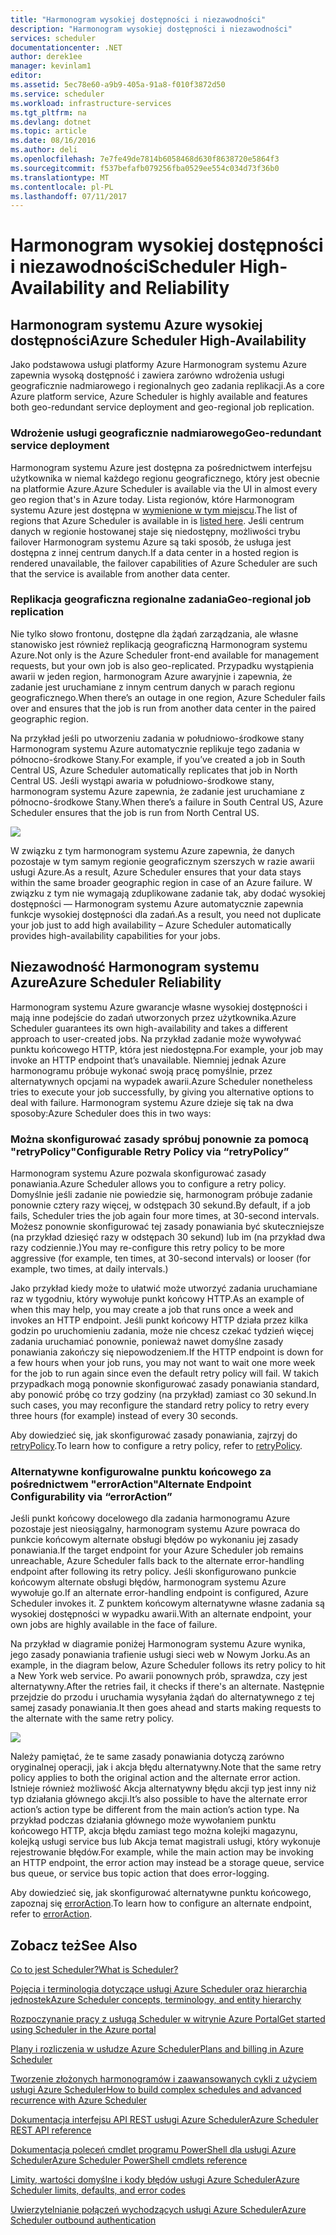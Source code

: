 ```yaml
---
title: "Harmonogram wysokiej dostępności i niezawodności"
description: "Harmonogram wysokiej dostępności i niezawodności"
services: scheduler
documentationcenter: .NET
author: derek1ee
manager: kevinlam1
editor: 
ms.assetid: 5ec78e60-a9b9-405a-91a8-f010f3872d50
ms.service: scheduler
ms.workload: infrastructure-services
ms.tgt_pltfrm: na
ms.devlang: dotnet
ms.topic: article
ms.date: 08/16/2016
ms.author: deli
ms.openlocfilehash: 7e7fe49de7814b6058468d630f8638720e5864f3
ms.sourcegitcommit: f537befafb079256fba0529ee554c034d73f36b0
ms.translationtype: MT
ms.contentlocale: pl-PL
ms.lasthandoff: 07/11/2017
---
```

# <a name="scheduler-high-availability-and-reliability"></a><span data-ttu-id="cdd4e-103">Harmonogram wysokiej dostępności i niezawodności</span><span class="sxs-lookup"><span data-stu-id="cdd4e-103">Scheduler High-Availability and Reliability</span></span>
## <a name="azure-scheduler-high-availability"></a><span data-ttu-id="cdd4e-104">Harmonogram systemu Azure wysokiej dostępności</span><span class="sxs-lookup"><span data-stu-id="cdd4e-104">Azure Scheduler High-Availability</span></span>
<span data-ttu-id="cdd4e-105">Jako podstawowa usługi platformy Azure Harmonogram systemu Azure zapewnia wysoką dostępność i zawiera zarówno wdrożenia usługi geograficznie nadmiarowego i regionalnych geo zadania replikacji.</span><span class="sxs-lookup"><span data-stu-id="cdd4e-105">As a core Azure platform service, Azure Scheduler is highly available and features both geo-redundant service deployment and geo-regional job replication.</span></span>

### <a name="geo-redundant-service-deployment"></a><span data-ttu-id="cdd4e-106">Wdrożenie usługi geograficznie nadmiarowego</span><span class="sxs-lookup"><span data-stu-id="cdd4e-106">Geo-redundant service deployment</span></span>
<span data-ttu-id="cdd4e-107">Harmonogram systemu Azure jest dostępna za pośrednictwem interfejsu użytkownika w niemal każdego regionu geograficznego, który jest obecnie na platformie Azure.</span><span class="sxs-lookup"><span data-stu-id="cdd4e-107">Azure Scheduler is available via the UI in almost every geo region that's in Azure today.</span></span> <span data-ttu-id="cdd4e-108">Lista regionów, które Harmonogram systemu Azure jest dostępna w [wymienione w tym miejscu](https://azure.microsoft.com/regions/#services).</span><span class="sxs-lookup"><span data-stu-id="cdd4e-108">The list of regions that Azure Scheduler is available in is [listed here](https://azure.microsoft.com/regions/#services).</span></span> <span data-ttu-id="cdd4e-109">Jeśli centrum danych w regionie hostowanej staje się niedostępny, możliwości trybu failover Harmonogram systemu Azure są taki sposób, że usługa jest dostępna z innej centrum danych.</span><span class="sxs-lookup"><span data-stu-id="cdd4e-109">If a data center in a hosted region is rendered unavailable, the failover capabilities of Azure Scheduler are such that the service is available from another data center.</span></span>

### <a name="geo-regional-job-replication"></a><span data-ttu-id="cdd4e-110">Replikacja geograficzna regionalne zadania</span><span class="sxs-lookup"><span data-stu-id="cdd4e-110">Geo-regional job replication</span></span>
<span data-ttu-id="cdd4e-111">Nie tylko słowo frontonu, dostępne dla żądań zarządzania, ale własne stanowisko jest również replikacją geograficzną Harmonogram systemu Azure.</span><span class="sxs-lookup"><span data-stu-id="cdd4e-111">Not only is the Azure Scheduler front-end available for management requests, but your own job is also geo-replicated.</span></span> <span data-ttu-id="cdd4e-112">Przypadku wystąpienia awarii w jeden region, harmonogram Azure awaryjnie i zapewnia, że zadanie jest uruchamiane z innym centrum danych w parach regionu geograficznego.</span><span class="sxs-lookup"><span data-stu-id="cdd4e-112">When there’s an outage in one region, Azure Scheduler fails over and ensures that the job is run from another data center in the paired geographic region.</span></span>

<span data-ttu-id="cdd4e-113">Na przykład jeśli po utworzeniu zadania w południowo-środkowe stany Harmonogram systemu Azure automatycznie replikuje tego zadania w północno-środkowe Stany.</span><span class="sxs-lookup"><span data-stu-id="cdd4e-113">For example, if you’ve created a job in South Central US, Azure Scheduler automatically replicates that job in North Central US.</span></span> <span data-ttu-id="cdd4e-114">Jeśli wystąpi awaria w południowo-środkowe stany, harmonogram systemu Azure zapewnia, że zadanie jest uruchamiane z północno-środkowe Stany.</span><span class="sxs-lookup"><span data-stu-id="cdd4e-114">When there’s a failure in South Central US, Azure Scheduler ensures that the job is run from North Central US.</span></span> 

![][1]

<span data-ttu-id="cdd4e-115">W związku z tym harmonogram systemu Azure zapewnia, że danych pozostaje w tym samym regionie geograficznym szerszych w razie awarii usługi Azure.</span><span class="sxs-lookup"><span data-stu-id="cdd4e-115">As a result, Azure Scheduler ensures that your data stays within the same broader geographic region in case of an Azure failure.</span></span> <span data-ttu-id="cdd4e-116">W związku z tym nie wymagają zduplikowane zadanie tak, aby dodać wysokiej dostępności — Harmonogram systemu Azure automatycznie zapewnia funkcje wysokiej dostępności dla zadań.</span><span class="sxs-lookup"><span data-stu-id="cdd4e-116">As a result, you need not duplicate your job just to add high availability – Azure Scheduler automatically provides high-availability capabilities for your jobs.</span></span>

## <a name="azure-scheduler-reliability"></a><span data-ttu-id="cdd4e-117">Niezawodność Harmonogram systemu Azure</span><span class="sxs-lookup"><span data-stu-id="cdd4e-117">Azure Scheduler Reliability</span></span>
<span data-ttu-id="cdd4e-118">Harmonogram systemu Azure gwarancje własne wysokiej dostępności i mają inne podejście do zadań utworzonych przez użytkownika.</span><span class="sxs-lookup"><span data-stu-id="cdd4e-118">Azure Scheduler guarantees its own high-availability and takes a different approach to user-created jobs.</span></span> <span data-ttu-id="cdd4e-119">Na przykład zadanie może wywoływać punktu końcowego HTTP, która jest niedostępna.</span><span class="sxs-lookup"><span data-stu-id="cdd4e-119">For example, your job may invoke an HTTP endpoint that’s unavailable.</span></span> <span data-ttu-id="cdd4e-120">Niemniej jednak Azure harmonogramu próbuje wykonać swoją pracę pomyślnie, przez alternatywnych opcjami na wypadek awarii.</span><span class="sxs-lookup"><span data-stu-id="cdd4e-120">Azure Scheduler nonetheless tries to execute your job successfully, by giving you alternative options to deal with failure.</span></span> <span data-ttu-id="cdd4e-121">Harmonogram systemu Azure dzieje się tak na dwa sposoby:</span><span class="sxs-lookup"><span data-stu-id="cdd4e-121">Azure Scheduler does this in two ways:</span></span>

### <a name="configurable-retry-policy-via-retrypolicy"></a><span data-ttu-id="cdd4e-122">Można skonfigurować zasady spróbuj ponownie za pomocą "retryPolicy"</span><span class="sxs-lookup"><span data-stu-id="cdd4e-122">Configurable Retry Policy via “retryPolicy”</span></span>
<span data-ttu-id="cdd4e-123">Harmonogram systemu Azure pozwala skonfigurować zasady ponawiania.</span><span class="sxs-lookup"><span data-stu-id="cdd4e-123">Azure Scheduler allows you to configure a retry policy.</span></span> <span data-ttu-id="cdd4e-124">Domyślnie jeśli zadanie nie powiedzie się, harmonogram próbuje zadanie ponownie cztery razy więcej, w odstępach 30 sekund.</span><span class="sxs-lookup"><span data-stu-id="cdd4e-124">By default, if a job fails, Scheduler tries the job again four more times, at 30-second intervals.</span></span> <span data-ttu-id="cdd4e-125">Możesz ponownie skonfigurować tej zasady ponawiania być skuteczniejsze (na przykład dziesięć razy w odstępach 30 sekund) lub im (na przykład dwa razy codziennie.)</span><span class="sxs-lookup"><span data-stu-id="cdd4e-125">You may re-configure this retry policy to be more aggressive (for example, ten times, at 30-second intervals) or looser (for example, two times, at daily intervals.)</span></span>

<span data-ttu-id="cdd4e-126">Jako przykład kiedy może to ułatwić może utworzyć zadania uruchamiane raz w tygodniu, który wywołuje punkt końcowy HTTP.</span><span class="sxs-lookup"><span data-stu-id="cdd4e-126">As an example of when this may help, you may create a job that runs once a week and invokes an HTTP endpoint.</span></span> <span data-ttu-id="cdd4e-127">Jeśli punkt końcowy HTTP działa przez kilka godzin po uruchomieniu zadania, może nie chcesz czekać tydzień więcej zadania uruchamiać ponownie, ponieważ nawet domyślne zasady ponawiania zakończy się niepowodzeniem.</span><span class="sxs-lookup"><span data-stu-id="cdd4e-127">If the HTTP endpoint is down for a few hours when your job runs, you may not want to wait one more week for the job to run again since even the default retry policy will fail.</span></span> <span data-ttu-id="cdd4e-128">W takich przypadkach mogą ponownie skonfigurować zasady ponawiania standard, aby ponowić próbę co trzy godziny (na przykład) zamiast co 30 sekund.</span><span class="sxs-lookup"><span data-stu-id="cdd4e-128">In such cases, you may reconfigure the standard retry policy to retry every three hours (for example) instead of every 30 seconds.</span></span>

<span data-ttu-id="cdd4e-129">Aby dowiedzieć się, jak skonfigurować zasady ponawiania, zajrzyj do [retryPolicy](scheduler-concepts-terms.md#retrypolicy).</span><span class="sxs-lookup"><span data-stu-id="cdd4e-129">To learn how to configure a retry policy, refer to [retryPolicy](scheduler-concepts-terms.md#retrypolicy).</span></span>

### <a name="alternate-endpoint-configurability-via-erroraction"></a><span data-ttu-id="cdd4e-130">Alternatywne konfigurowalne punktu końcowego za pośrednictwem "errorAction"</span><span class="sxs-lookup"><span data-stu-id="cdd4e-130">Alternate Endpoint Configurability via “errorAction”</span></span>
<span data-ttu-id="cdd4e-131">Jeśli punkt końcowy docelowego dla zadania harmonogramu Azure pozostaje jest nieosiągalny, harmonogram systemu Azure powraca do punkcie końcowym alternate obsługi błędów po wykonaniu jej zasady ponawiania.</span><span class="sxs-lookup"><span data-stu-id="cdd4e-131">If the target endpoint for your Azure Scheduler job remains unreachable, Azure Scheduler falls back to the alternate error-handling endpoint after following its retry policy.</span></span> <span data-ttu-id="cdd4e-132">Jeśli skonfigurowano punkcie końcowym alternate obsługi błędów, harmonogram systemu Azure wywołuje go.</span><span class="sxs-lookup"><span data-stu-id="cdd4e-132">If an alternate error-handling endpoint is configured, Azure Scheduler invokes it.</span></span> <span data-ttu-id="cdd4e-133">Z punktem końcowym alternatywne własne zadania są wysokiej dostępności w wypadku awarii.</span><span class="sxs-lookup"><span data-stu-id="cdd4e-133">With an alternate endpoint, your own jobs are highly available in the face of failure.</span></span>

<span data-ttu-id="cdd4e-134">Na przykład w diagramie poniżej Harmonogram systemu Azure wynika, jego zasady ponawiania trafienie usługi sieci web w Nowym Jorku.</span><span class="sxs-lookup"><span data-stu-id="cdd4e-134">As an example, in the diagram below, Azure Scheduler follows its retry policy to hit a New York web service.</span></span> <span data-ttu-id="cdd4e-135">Po awarii ponownych prób, sprawdza, czy jest alternatywny.</span><span class="sxs-lookup"><span data-stu-id="cdd4e-135">After the retries fail, it checks if there's an alternate.</span></span> <span data-ttu-id="cdd4e-136">Następnie przejdzie do przodu i uruchamia wysyłania żądań do alternatywnego z tej samej zasady ponawiania.</span><span class="sxs-lookup"><span data-stu-id="cdd4e-136">It then goes ahead and starts making requests to the alternate with the same retry policy.</span></span>

![][2]

<span data-ttu-id="cdd4e-137">Należy pamiętać, że te same zasady ponawiania dotyczą zarówno oryginalnej operacji, jak i akcja błędu alternatywny.</span><span class="sxs-lookup"><span data-stu-id="cdd4e-137">Note that the same retry policy applies to both the original action and the alternate error action.</span></span> <span data-ttu-id="cdd4e-138">Istnieje również możliwość Akcja alternatywny błędu akcji typ jest inny niż typ działania głównego akcji.</span><span class="sxs-lookup"><span data-stu-id="cdd4e-138">It’s also possible to have the alternate error action’s action type be different from the main action’s action type.</span></span> <span data-ttu-id="cdd4e-139">Na przykład podczas działania głównego może wywołaniem punktu końcowego HTTP, akcja błędu zamiast tego można kolejki magazynu, kolejką usługi service bus lub Akcja temat magistrali usługi, który wykonuje rejestrowanie błędów.</span><span class="sxs-lookup"><span data-stu-id="cdd4e-139">For example, while the main action may be invoking an HTTP endpoint, the error action may instead be a storage queue, service bus queue, or service bus topic action that does error-logging.</span></span>

<span data-ttu-id="cdd4e-140">Aby dowiedzieć się, jak skonfigurować alternatywne punktu końcowego, zapoznaj się [errorAction](scheduler-concepts-terms.md#action-and-erroraction).</span><span class="sxs-lookup"><span data-stu-id="cdd4e-140">To learn how to configure an alternate endpoint, refer to [errorAction](scheduler-concepts-terms.md#action-and-erroraction).</span></span>

## <a name="see-also"></a><span data-ttu-id="cdd4e-141">Zobacz też</span><span class="sxs-lookup"><span data-stu-id="cdd4e-141">See Also</span></span>
 [<span data-ttu-id="cdd4e-142">Co to jest Scheduler?</span><span class="sxs-lookup"><span data-stu-id="cdd4e-142">What is Scheduler?</span></span>](scheduler-intro.md)

 [<span data-ttu-id="cdd4e-143">Pojęcia i terminologia dotyczące usługi Azure Scheduler oraz hierarchia jednostek</span><span class="sxs-lookup"><span data-stu-id="cdd4e-143">Azure Scheduler concepts, terminology, and entity hierarchy</span></span>](scheduler-concepts-terms.md)

 [<span data-ttu-id="cdd4e-144">Rozpoczynanie pracy z usługą Scheduler w witrynie Azure Portal</span><span class="sxs-lookup"><span data-stu-id="cdd4e-144">Get started using Scheduler in the Azure portal</span></span>](scheduler-get-started-portal.md)

 [<span data-ttu-id="cdd4e-145">Plany i rozliczenia w usłudze Azure Scheduler</span><span class="sxs-lookup"><span data-stu-id="cdd4e-145">Plans and billing in Azure Scheduler</span></span>](scheduler-plans-billing.md)

 [<span data-ttu-id="cdd4e-146">Tworzenie złożonych harmonogramów i zaawansowanych cykli z użyciem usługi Azure Scheduler</span><span class="sxs-lookup"><span data-stu-id="cdd4e-146">How to build complex schedules and advanced recurrence with Azure Scheduler</span></span>](scheduler-advanced-complexity.md)

 [<span data-ttu-id="cdd4e-147">Dokumentacja interfejsu API REST usługi Azure Scheduler</span><span class="sxs-lookup"><span data-stu-id="cdd4e-147">Azure Scheduler REST API reference</span></span>](https://msdn.microsoft.com/library/mt629143)

 [<span data-ttu-id="cdd4e-148">Dokumentacja poleceń cmdlet programu PowerShell dla usługi Azure Scheduler</span><span class="sxs-lookup"><span data-stu-id="cdd4e-148">Azure Scheduler PowerShell cmdlets reference</span></span>](scheduler-powershell-reference.md)

 [<span data-ttu-id="cdd4e-149">Limity, wartości domyślne i kody błędów usługi Azure Scheduler</span><span class="sxs-lookup"><span data-stu-id="cdd4e-149">Azure Scheduler limits, defaults, and error codes</span></span>](scheduler-limits-defaults-errors.md)

 [<span data-ttu-id="cdd4e-150">Uwierzytelnianie połączeń wychodzących usługi Azure Scheduler</span><span class="sxs-lookup"><span data-stu-id="cdd4e-150">Azure Scheduler outbound authentication</span></span>](scheduler-outbound-authentication.md)

[1]: ./media/scheduler-high-availability-reliability/scheduler-high-availability-reliability-image1.png

[2]: ./media/scheduler-high-availability-reliability/scheduler-high-availability-reliability-image2.png
